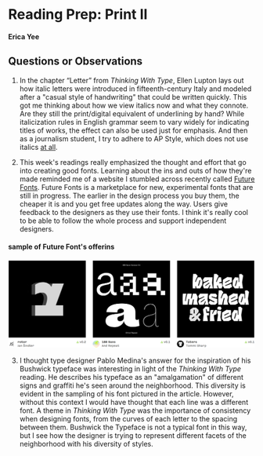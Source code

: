 # Reading Prep: Print II

#### Erica Yee

## Questions or Observations

1. In the chapter “Letter” from _Thinking With Type_, Ellen Lupton lays out how italic letters were introduced in fifteenth-century Italy and modeled after a "casual style of handwriting" that could be written quickly. This got me thinking about how we view italics now and what they connote. Are they still the print/digital equivalent of underlining by hand? While italicization rules in English grammar seem to vary widely for indicating titles of works, the effect can also be used just for emphasis. And then as a journalism student, I try to adhere to AP Style, which does not use italics [at all](https://twitter.com/apstylebook/status/1110901868350328833).

2. This week's readings really emphasized the thought and effort that go into creating good fonts. Learning about the ins and outs of how they're made reminded me of a website I stumbled across recently called [Future Fonts](https://www.futurefonts.xyz/). Future Fonts is a marketplace for new, experimental fonts that are still in progress. The earlier in the design process you buy them, the cheaper it is and you get free updates along the way. Users give feedback to the designers as they use their fonts. I think it's really cool to be able to follow the whole process and support independent designers.

 #### sample of Future Font's offerins
 ![three fonts offered on Future Fonts](/images/future_fonts.png)

3. I thought type designer Pablo Medina's answer for the inspiration of his Bushwick typeface was interesting in light of the _Thinking With Type_ reading. He describes his typeface as an "amalgamation" of different signs and graffiti he's seen around the neighborhood. This diversity is evident in the sampling of his font pictured in the article. However, without this context I would have thought that each line was a different font. A theme in _Thinking With Type_ was the importance of consistency when designing fonts, from the curves of each letter to the spacing between them. Bushwick the Typeface is not a typical font in this way, but I see how the designer is trying to represent different facets of the neighborhood with his diversity of styles.
